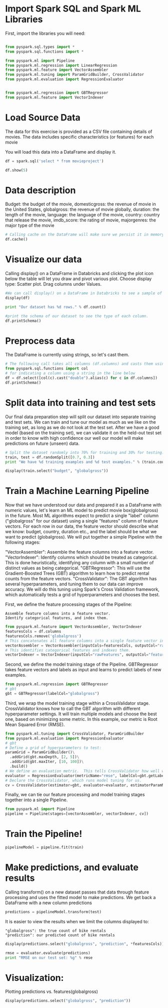 
# Import Spark SQL and Spark ML Libraries

First, import the libraries you will need:


```python

from pyspark.sql.types import *
from pyspark.sql.functions import *

from pyspark.ml import Pipeline
from pyspark.ml.regression import LinearRegression
from pyspark.ml.feature import VectorAssembler
from pyspark.ml.tuning import ParamGridBuilder, CrossValidator
from pyspark.ml.evaluation import RegressionEvaluator


from pyspark.ml.regression import GBTRegressor
from pyspark.ml.feature import VectorIndexer

```

# Load Source Data

The data for this exercise is provided as a CSV file containing details of movies. The data includes specific characteristics (or features) for each movie

You will load this data into a DataFrame and display it.



```python
df = spark.sql('select * from movieproject')

df.show(5)
```

# Data description

Budget: the budget of the movie, domesticgross: the revenue of movie in the United States, globalgross: the revenue of movie globally, duration: the length of the movie, language: the language of the movie, country: country that release the movie, imdb_score: the rating of movie, majorgenres: the major type of the movie



```python
# Calling cache on the DataFrame will make sure we persist it in memory the first time it is used.
df.cache()
```

# Visualize our data
Calling display() on a DataFrame in Databricks and clicking the plot icon below the table will let you draw and pivot various plot. Choose display type: Scatter plot. Drag columns under Values.



```python
#We can call display() on a DataFrame in Databricks to see a sample of the data.
display(df)
```


```python
print "Our dataset has %d rows." % df.count()
```


```python
#print the schema of our dataset to see the type of each column.
df.printSchema()
```

# Preprocess data

The DataFrame is currently using strings, so let's cast them.


```python
# The following call takes all columns (df.columns) and casts them using Spark SQL to a numeric type (DoubleType).
from pyspark.sql.functions import col  
# for indicating a column using a string in the line below
df = df.select([col(c).cast("double").alias(c) for c in df.columns])
df.printSchema()
```

# Split data into training and test sets

Our final data preparation step will split our dataset into separate training and test sets. We can train and tune our model as much as we like on the training set, as long as we do not look at the test set. After we have a good model (based on the training set), we can validate it on the held-out test set in order to know with high confidence our well our model will make predictions on future (unseen) data.



```python
# Split the dataset randomly into 70% for training and 30% for testing.
train, test = df.randomSplit([0.7, 0.3])
print "We have %d training examples and %d test examples." % (train.count(), test.count())
```


```python
display(train.select("budget", "globalgross"))
```

# Train a Machine Learning Pipeline
Now that we have understood our data and prepared it as a DataFrame with numeric values, let's learn an ML model to predict movie box(globalgross) in the future. Most ML algorithms expect to predict a single "label" column ("globalgross" for our dataset) using a single "features" column of feature vectors. For each row in our data, the feature vector should describe what we know: budget, country, duration etc., and the label should be what we want to predict (globalgross).
We will put together a simple Pipeline with the following stages:

"VectorAssembler": Assemble the feature columns into a feature vector.
"VectorIndexer": Identify columns which should be treated as categorical. This is done heuristically, identifying any column with a small number of distinct values as being categorical.
"GBTRegressor": This will use the Gradient-Boosted Trees (GBT) algorithm to learn how to predict rental counts from the feature vectors.
"CrossValidator": The GBT algorithm has several hyperparameters, and tuning them to our data can improve accuracy. We will do this tuning using Spark's Cross Validation framework, which automatically tests a grid of hyperparameters and chooses the best.


First, we define the feature processing stages of the Pipeline:

    Assemble feature columns into a feature vector.
    Identify categorical features, and index them.



```python
from pyspark.ml.feature import VectorAssembler, VectorIndexer
featuresCols = df.columns
featuresCols.remove('globalgross')
# This concatenates all feature columns into a single feature vector in a new column "rawFeatures".
vectorAssembler = VectorAssembler(inputCols=featuresCols, outputCol="rawFeatures")
# This identifies categorical features and indexes them.
vectorIndexer = VectorIndexer(inputCol="rawFeatures", outputCol="features", maxCategories=4)
```

Second, we define the model training stage of the Pipeline. GBTRegressor takes feature vectors and labels as input and learns to predict labels of new examples.


```python
from pyspark.ml.regression import GBTRegressor
# gbt
gbt = GBTRegressor(labelCol="globalgross")

```

Third, we wrap the model training stage within a CrossValidator stage. CrossValidator knows how to call the GBT algorithm with different hyperparameter settings. It will train multiple models and choose the best one, based on minimizing some metric. In this example, our metric is Root Mean Squared Error (RMSE).


```python
from pyspark.ml.tuning import CrossValidator, ParamGridBuilder
from pyspark.ml.evaluation import RegressionEvaluator
# gbt
# Define a grid of hyperparameters to test:
paramGrid = ParamGridBuilder()\
  .addGrid(gbt.maxDepth, [2, 5])\
  .addGrid(gbt.maxIter, [10, 100])\
  .build()
# We define an evaluation metric.  This tells CrossValidator how well we are doing by comparing the true labels with predictions.
evaluator = RegressionEvaluator(metricName="rmse", labelCol=gbt.getLabelCol(), predictionCol=gbt.getPredictionCol())
# Declare the CrossValidator, which runs model tuning for us.
cv = CrossValidator(estimator=gbt, evaluator=evaluator, estimatorParamMaps=paramGrid)
```

Finally, we can tie our feature processing and model training stages together into a single Pipeline.


```python
from pyspark.ml import Pipeline
pipeline = Pipeline(stages=[vectorAssembler, vectorIndexer, cv])

```

# Train the Pipeline!


```python
pipelineModel = pipeline.fit(train)
```

# Make predictions, and evaluate results
Calling transform() on a new dataset passes that data through feature processing and uses the fitted model to make predictions. We get back a DataFrame with a new column predictions


```python
predictions = pipelineModel.transform(test)
```

It is easier to view the results when we limit the columns displayed to:

    "globalgross": the true count of bike rentals
    "prediction": our predicted count of bike rentals


```python
display(predictions.select("globalgross", "prediction", *featuresCols))

```


```python
rmse = evaluator.evaluate(predictions)
print "RMSE on our test set: %g" % rmse
```

# Visualization: 
Plotting predictions vs. features(globalgross)


```python
display(predictions.select("globalgross", "prediction"))
```
